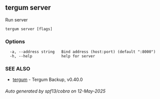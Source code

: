 ## tergum server

Run server

```
tergum server [flags]
```

### Options

```
  -a, --address string   Bind address (host:port) (default ":8000")
  -h, --help             help for server
```

### SEE ALSO

* [tergum](tergum.md)	 - Tergum Backup, v0.40.0

###### Auto generated by spf13/cobra on 12-May-2025
